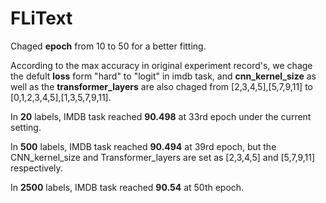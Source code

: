 # FLiText
Chaged **epoch** from 10 to 50 for a better fitting.

According to the max accuracy in original experiment record's, we chage the defult **loss** form "hard" to "logit" in imdb task, and **cnn_kernel_size** as well as the **transformer_layers** are also chaged from [2,3,4,5],[5,7,9,11] to [0,1,2,3,4,5],[1,3,5,7,9,11].

In **20** labels, IMDB task reached **90.498** at 33rd epoch under the current setting.

In **500** labels, IMDB task reached **90.494** at 39rd epoch, but the CNN_kernel_size and Transformer_layers are set as [2,3,4,5] and [5,7,9,11] respectively.

In **2500** labels, IMDB task reached **90.54** at 50th epoch.
